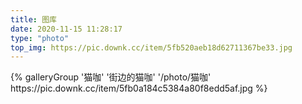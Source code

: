 ```yaml
---
title: 图库
date: 2020-11-15 11:28:17
type: "photo"
top_img: https://pic.downk.cc/item/5fb520aeb18d62711367be33.jpg
---
```

<div class="gallery-group-main">
{% galleryGroup '猫咖' '街边的猫咖' '/photo/猫咖' https://pic.downk.cc/item/5fb0a184c5384a80f8edd5af.jpg %}
</div>


